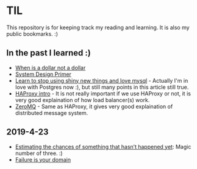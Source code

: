 # TIL

This repository is for keeping track my reading and learning. It is also my public bookmarks. :)

## In the past I learned :)

* [When is a dollar not a dollar](https://www.codingvc.com/when-is-a-dollar-not-a-dollar/)
* [System Design Primer](https://github.com/donnemartin/system-design-primer)
* [Learn to stop using shiny new things and love mysql](https://medium.com/@Pinterest_Engineering/learn-to-stop-using-shiny-new-things-and-love-mysql-3e1613c2ce14) - Actually I'm in love with Postgres now :), but still many points in this article still true.
* [HAProxy intro](http://www.haproxy.org/download/1.9/doc/intro.txt) - It is not really important if we use HAProxy or not, it is very good explaination of how load balancer(s) work.
* [ZeroMQ](http://zeromq.org/) - Same as HAProxy, it gives very good explaination of distributed message system.

## 2019-4-23

* [Estimating the chances of something that hasn’t happened yet](https://www.johndcook.com/blog/2010/03/30/statistical-rule-of-three/): Magic number of three. :)
* [Failure is your domain](https://middlemost.com/failure-is-your-domain/)
